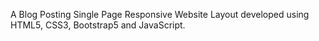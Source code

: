 A Blog Posting Single Page Responsive Website Layout developed using HTML5, CSS3, Bootstrap5 and JavaScript.